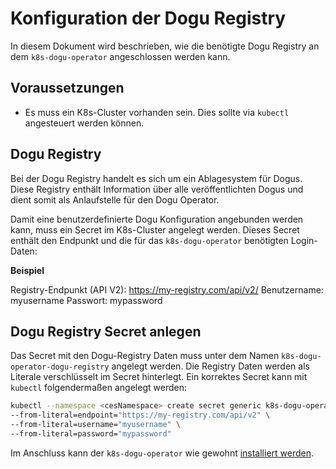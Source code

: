 # Konfiguration der Dogu Registry

In diesem Dokument wird beschrieben, wie die benötigte Dogu Registry an dem `k8s-dogu-operator` angeschlossen
werden kann.

## Voraussetzungen

* Es muss ein K8s-Cluster vorhanden sein. Dies sollte via `kubectl` angesteuert werden können.

## Dogu Registry

Bei der Dogu Registry handelt es sich um ein Ablagesystem für Dogus. Diese Registry enthält Information über alle
veröffentlichten Dogus und dient somit als Anlaufstelle für den Dogu Operator.

Damit eine benutzerdefinierte Dogu Konfiguration angebunden werden kann, muss ein Secret im K8s-Cluster angelegt
werden. Dieses Secret enthält den Endpunkt und die für das `k8s-dogu-operator` benötigten Login-Daten:

**Beispiel**

Registry-Endpunkt (API V2): https://my-registry.com/api/v2/
Benutzername: myusername
Passwort: mypassword

## Dogu Registry Secret anlegen

Das Secret mit den Dogu-Registry Daten muss unter dem Namen `k8s-dogu-operator-dogu-registry` angelegt werden. Die 
Registry Daten werden als Literale verschlüsselt im Secret hinterlegt. Ein korrektes Secret kann mit `kubectl` 
folgendermaßen angelegt werden:

```bash
kubectl --namespace <cesNamespace> create secret generic k8s-dogu-operator-dogu-registry \
--from-literal=endpoint="https://my-registry.com/api/v2" \
--from-literal=username="myusername" \
--from-literal=password="mypassword"
```

Im Anschluss kann der `k8s-dogu-operator` wie gewohnt [installiert werden](installing_operator_into_cluster_de.md).